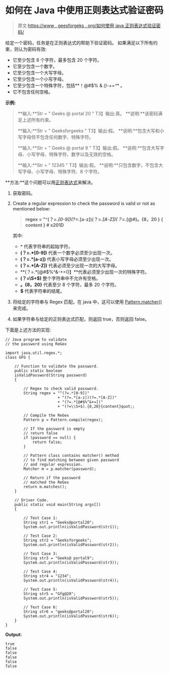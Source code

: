 # 如何在 Java 中使用正则表达式验证密码

> 原文:[https://www . geesforgeks . org/如何使用 java 正则表达式验证密码/](https://www.geeksforgeeks.org/how-to-validate-a-password-using-regular-expressions-in-java/)

给定一个密码，任务是在正则表达式的帮助下验证密码。
如果满足以下所有约束，则认为密码有效:

*   它至少包含 8 个字符，最多包含 20 个字符。
*   它至少包含一个数字。
*   它至少包含一个大写字母。
*   它至少包含一个小写字母。
*   它至少包含一个特殊字符，包括**！@#$% & *()-+=^** 。
*   它不包含任何空格。

**示例:**

> **输入:**Str = " Geeks @ portal 20 "
> T3】输出:真。
> **说明:**该密码满足上述所有约束。
> 
> **输入:**Str = " Geeksforgeeks "
> T3】输出:假。
> **说明:**包含大写和小写字母但不包含任何数字、特殊字符。
> 
> **输入:**Str = " Geeks @ portal 9 "
> T3】输出:假。
> **说明:**包含大写字母、小写字母、特殊字符、数字以及无效的空格。
> 
> **输入:**Str = " 12345 "
> T3】输出:假。
> **说明:**只包含数字，不包含大写字母、小写字母、特殊字符、8 个字符。

**方法:**这个问题可以用[正则表达式](https://www.geeksforgeeks.org/regular-expressions-in-java/)来解决。

1.  获取密码。
2.  Create a regular expression to check the password is valid or not as mentioned below:

    > **regex = "^(？=.*[0-9])(?=.*[a-z])(？=.*[A-Z])(？=.*[@#$%^ & -+=()])(？=\\S+$)。{8，20 } { content } # x201D**

    其中:

    *   **^** 代表字符串的起始字符。
    *   **(？=.*[0-9])** 代表一个数字必须至少出现一次。
    *   **(？=.*[a-z])** 代表小写字母必须至少出现一次。
    *   **(？=.*[A-Z])** 代表必须至少出现一次的大写字母。
    *   **(？=.*[@#$%^&-+=()】**代表必须至少出现一次的特殊字符。
    *   **(？=\\S+$)** 整个字符串中不允许有空格。
    *   **。{8，20}** 代表至少 8 个字符，最多 20 个字符。
    *   **$** 代表字符串的结尾。
3.  将给定的字符串与 Regex 匹配。在 java 中，这可以使用 [Pattern.matcher()](https://www.geeksforgeeks.org/pattern-matchercharsequence-method-in-java-with-examples/) 来完成。
4.  如果字符串与给定的正则表达式匹配，则返回 true，否则返回 false。

下面是上述方法的实现:

```
// Java program to validate
// the password using ReGex

import java.util.regex.*;
class GFG {

    // Function to validate the password.
    public static boolean
    isValidPassword(String password)
    {

        // Regex to check valid password.
        String regex = "^(?=.*[0-9])"
                       + "(?=.*[a-z])(?=.*[A-Z])"
                       + "(?=.*[@#$%^&+=])"
                       + "(?=\\S+$).{8,20}{content}quot;;

        // Compile the ReGex
        Pattern p = Pattern.compile(regex);

        // If the password is empty
        // return false
        if (password == null) {
            return false;
        }

        // Pattern class contains matcher() method
        // to find matching between given password
        // and regular expression.
        Matcher m = p.matcher(password);

        // Return if the password
        // matched the ReGex
        return m.matches();
    }

    // Driver Code.
    public static void main(String args[])
    {

        // Test Case 1:
        String str1 = "Geeks@portal20";
        System.out.println(isValidPassword(str1));

        // Test Case 2:
        String str2 = "Geeksforgeeks";
        System.out.println(isValidPassword(str2));

        // Test Case 3:
        String str3 = "Geeks@ portal9";
        System.out.println(isValidPassword(str3));

        // Test Case 4:
        String str4 = "1234";
        System.out.println(isValidPassword(str4));

        // Test Case 5:
        String str5 = "Gfg@20";
        System.out.println(isValidPassword(str5));

        // Test Case 6:
        String str6 = "geeks@portal20";
        System.out.println(isValidPassword(str6));
    }
}
```

**Output:**

```
true
false
false
false
false
false

```